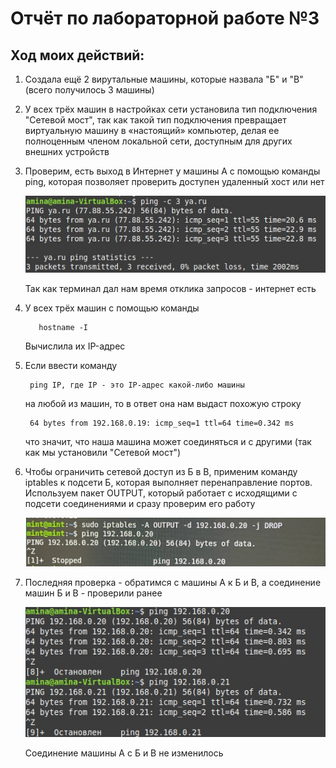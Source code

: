 # Отчёт по лабораторной работе №3
## Ход моих действий:
1. Создала ещё 2 вирутальные машины, которые назвала "Б" и "В" (всего получилось 3 машины)
2. У всех трёх машин в настройках сети установила тип подключения "Сетевой мост", так как такой тип подключения превращает виртуальную машину в «настоящий» компьютер, делая ее полноценным членом локальной сети, доступным для других внешних устройств
3. Проверим, есть выход в Интернет у машины А с помощью команды ping, которая позволяет проверить доступен удаленный хост или нет
   
   ![Image alt](https://github.com/amina339/-3-/blob/main/photo_5246957346054334328_x.jpg)

   Так как терминал дал нам время отклика запросов - интернет есть
5. У всех трёх машин с помощью команды
   ```
      hostname -I
   ```
   Вычислила их IP-адрес
6. Если ввести команду
   ```
    ping IP, где IP - это IP-адрес какой-либо машины
   ```
   на любой из машин, то в ответ она нам выдаст похожую строку 
   
   ```
    64 bytes from 192.168.0.19: icmp_seq=1 ttl=64 time=0.342 ms
   ```
   что значит, что наша машина может соединяться и с другими (так как мы установили "Сетевой мост")
7. Чтобы ограничить сетевой доступ из Б в В, применим команду iptables к подсети Б, которая выполняет перенаправление портов. Используем пакет OUTPUT, который работает с исходящими c подсети соединениями и сразу проверим его работу
   
   ![Image alt](https://github.com/amina339/-3-/blob/main/photo_5246957346054334158_y.jpg)

10. Последняя проверка - обратимся с машины А к Б и В, а соединение машин Б и В - проверили ранее
    
    ![Image alt](https://github.com/amina339/-3-/blob/main/photo_5246957346054334144_x.jpg)

    Соединение машины А с Б и В не изменилось
